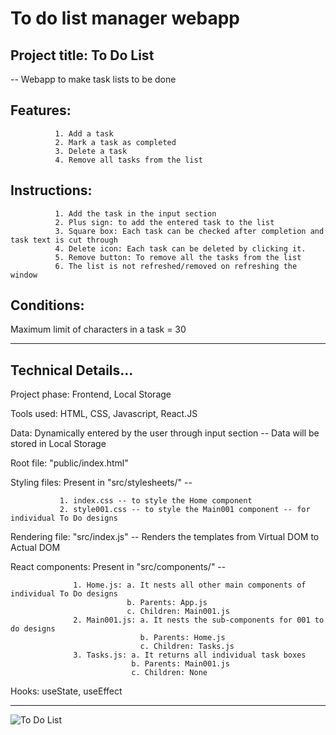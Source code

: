 # To do list manager webapp
## Project title: To Do List 
  -- Webapp to make task lists to be done
  
## Features:
              1. Add a task
              2. Mark a task as completed
              3. Delete a task
              4. Remove all tasks from the list
              
## Instructions: 
              1. Add the task in the input section
              2. Plus sign: to add the entered task to the list
              3. Square box: Each task can be checked after completion and task text is cut through
              4. Delete icon: Each task can be deleted by clicking it.
              5. Remove button: To remove all the tasks from the list
              6. The list is not refreshed/removed on refreshing the window
## Conditions:
Maximum limit of characters in a task = 30 
            
*****************************************************************************
## Technical Details...
Project phase: Frontend, Local Storage

Tools used: HTML, CSS, Javascript, React.JS

Data: Dynamically entered by the user through input section --
      Data will be stored in Local Storage
      
Root file: "public/index.html"

Styling files: Present in "src/stylesheets/"  --

               1. index.css -- to style the Home component
               2. style001.css -- to style the Main001 component -- for individual To Do designs

Rendering file: "src/index.js" -- Renders the templates from Virtual DOM to Actual DOM

React components: Present in "src/components/" --

                  1. Home.js: a. It nests all other main components of individual To Do designs
                              b. Parents: App.js
                              c. Children: Main001.js             
                  2. Main001.js: a. It nests the sub-components for 001 to do designs
                                 b. Parents: Home.js
                                 c. Children: Tasks.js
                  3. Tasks.js: a. It returns all individual task boxes
                               b. Parents: Main001.js
                               c. Children: None
Hooks: useState, useEffect
*******************************************************************


![To Do List](https://user-images.githubusercontent.com/39863626/221977857-611f62ae-02ef-4d94-b3fd-0814b7f9eed1.png)


